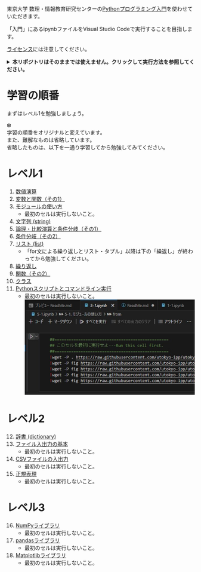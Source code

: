 東京大学 数理・情報教育研究センターの[Pythonプログラミング入門](https://github.com/UTokyo-IPP/utokyo-ipp.github.io/tree/master)を使わせていただきます。

「入門」にあるipynbファイルをVisual Studio Codeで実行することを目指します。

[ライセンス](https://github.com/UTokyo-IPP/utokyo-ipp.github.io/tree/master?tab=License-1-ov-file#readme)には注意してください。

<details><summary><b>本リポジトリはそのままでは使えません。クリックして実行方法を参照してください。</b></summary>

# Visual Studio Codeでの実行方法

まず、Visual Studio Codeには、「Python」（Microsoft）と「Jupyter」（Microsoft）のプラグインを入れてください。

本リポジトリのzipをダウンロードして、展開してください（フォルダX）。<br>
![2024-05-08_200324.jpg](./img/2024-05-08_200324.jpg)<br>
図1

「.vscode」フォルダの「settings.json」を開き、python.exeがある正しいパスに修正してください。

[Pythonプログラミング入門](https://github.com/UTokyo-IPP/utokyo-ipp.github.io/tree/master)にアクセスし、図1と同様にzipをダウンロードして、展開してください。

「colab」フォルダをフォルダXにコピーしてください。

Visual Studio Codeを起動し、フォルダXを開いてください。

ReadMe.mdを開きます。<br>
タブの右クリックでプレビューを開いてください。<br>
![2024-05-08_185809.jpg](./img/2024-05-08_185809.jpg)

以下のリンクをクリックしてください。<br>
![2024-05-08_234655.jpg](./img/2024-05-08_234655.jpg)

![2024-05-08_190150.jpg](./img/2024-05-08_190150.jpg)<br>
 [カーネルの選択]をクリック ⇒ Pythonの環境 ⇒ 上記python.exeのパスが正しければ、おすすめに表示されるので選択してください

Jupyter Notebookで表示されると思います。Pythonを実行することも可能です。<br>
![2024-05-08_192146.jpg](./img/2024-05-08_192146.jpg)

</details>

# 学習の順番

まずはレベル1を勉強しましょう。

❆<br>
学習の順番をオリジナルと変えています。<br>
また、難解なものは省略しています。<br>
省略したものは、以下を一通り学習してから勉強してみてください。

# レベル1

1. [数値演算](./colab/1/1-1.ipynb)
1. [変数と関数（その1）](./colab/1/1-2.ipynb)
1. [モジュールの使い方](./colab/5/5-1.ipynb)
    * 最初のセルは実行しないこと。
1. [文字列 (string)](./colab/2/2-1.ipynb)
1. [論理・比較演算と条件分岐（その1）](./colab/1/1-3.ipynb)
1. [条件分岐（その2）](./colab/2/2-3.ipynb)
1. [リスト (list)](./colab/2/2-2.ipynb)
    * 「for文による繰り返しとリスト・タプル」以降は下の「繰返し」が終わってから勉強してください。
1. [繰り返し](./colab/3/3-2.ipynb)
1. [関数（その2）](./colab/3/3-3.ipynb)
1. [クラス](./colab/6/6-3.ipynb)
1. [Pythonスクリプトとコマンドライン実行](./colab/appendix/5-command.ipynb)
    * 最初のセルは実行しないこと。<br>![2024-05-08_194805.jpg](./img/2024-05-08_194805.jpg)

# レベル2

12. [辞書 (dictionary)](./colab/3/3-1.ipynb)
1. [ファイル入出力の基本](./colab/4/4-1.ipynb)
    * 最初のセルは実行しないこと。
1. [CSVファイルの入出力](./colab/appendix/4-csv.ipynb)
    * 最初のセルは実行しないこと。
1. [正規表現](./colab/appendix/5-re.ipynb)
    * 最初のセルは実行しないこと。

# レベル3

16. [NumPyライブラリ](./colab/5/5-3.ipynb)
    * 最初のセルは実行しないこと。
1. [pandasライブラリ](./colab/7/7-1.ipynb)
    * 最初のセルは実行しないこと。
1. [Matplotlibライブラリ](./colab/appendix/5-matplotlib.ipynb)
    * 最初のセルは実行しないこと。

